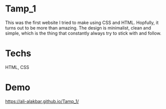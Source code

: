 # Tamp_1
This was the first website I tried to make using CSS and HTML. Hopfully, it turns out to be more than amazing. The design is minimalist, clean and simple, which is the thing that constantly always try to stick with and follow. 

# Techs
HTML, CSS

# Demo 
https://ali-alakbar.github.io/Tamp_1/

